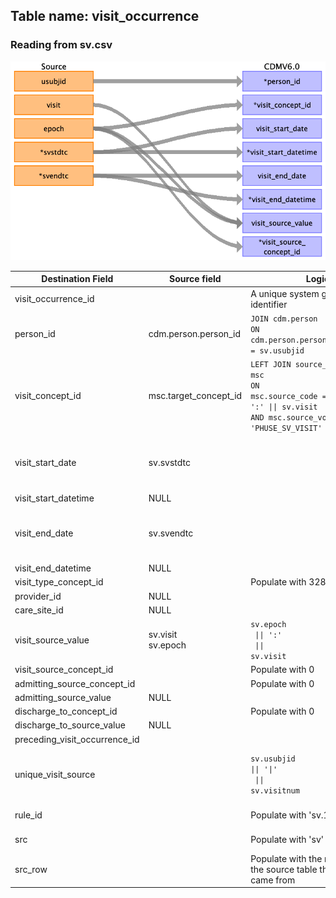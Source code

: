 ## Table name: visit_occurrence

### Reading from sv.csv

![](md_files/image1_v.png)

| Destination Field | Source field | Logic | Comment field |
| --- | --- | --- | --- |
| visit_occurrence_id |  | A unique system generated identifier | Auto-increment |
| person_id | cdm.person.person_id | `JOIN cdm.person` </br> `ON cdm.person.person_source_value = sv.usubjid` |  |
| visit_concept_id | msc.target_concept_id | `LEFT JOIN source_codes_mapped msc`</br> <code>ON msc.source_code = sv.epoch &#124;&#124; ':' &#124;&#124; sv.visit</code> </br>`AND msc.source_vocabulary_id = 'PHUSE_SV_VISIT'` | Target for visit_source_value |
| visit_start_date | sv.svstdtc |  | svstdtc is STRING format but written as YYYY-MM-DD; convert to DATE |
| visit_start_datetime | NULL |  |  |
| visit_end_date | sv.svendtc |  | svendtc is STRING format but written as YYYY-MM-DD; convert to DATE |
| visit_end_datetime | NULL |  |  |
| visit_type_concept_id |  | Populate with 32809 | Case Report Form |
| provider_id | NULL |  |  |
| care_site_id | NULL |  |  |
| visit_source_value | sv.visit<br> sv.epoch | `sv.epoch`</br><code> &#124;&#124; ':'</code></br><code> &#124;&#124; sv.visit</code>  | Concatenation of epoch:visit |
| visit_source_concept_id |  | Populate with 0 |  |
| admitting_source_concept_id |  | Populate with 0 |  |
| admitting_source_value | NULL |  |  |
| discharge_to_concept_id |  | Populate with 0 |  |
| discharge_to_source_value | NULL |  |  |
| preceding_visit_occurrence_id |  |  | Derived in ETL |
| unique_visit_source |  | `sv.usubjid`</br> <code>&#124;&#124; '&#124;'</code></br><code> &#124;&#124; sv.visitnum</code> | Temp field for ETL</br> Used for assigning visits to clinical events |
| rule_id |  | Populate with 'sv.1.visitnum' | Temp field for ETL |
| src |  | Populate with 'sv' | Temp field for ETL |
| src_row |  | Populate with the row number of the source table this record came from | Temp field for ETL |
